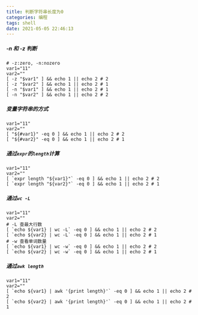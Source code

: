 ```yaml
---
title: 判断字符串长度为0
categories: 编程
tags: shell
date: 2021-05-05 22:46:13
---
```


##### -n 和 -z 判断
``` shell
# -z:zero, -n:nozero
var1="11"
var2=""
[ -z "$var1" ] && echo 1 || echo 2 # 2
[ -z "$var2" ] && echo 1 || echo 2 # 1
[ -n "$var1" ] && echo 1 || echo 2 # 1
[ -n "$var2" ] && echo 1 || echo 2 # 2
```

##### 变量字符串的方式
``` shell
var1="11"
var2=""
[ "${#var1}" -eq 0 ] && echo 1 || echo 2 # 2
[ "${#var2}" -eq 0 ] && echo 1 || echo 2 # 1
```

##### 通过`expr`的`length`计算
``` shell
var1="11"
var2=""
[ `expr length "${var1}"` -eq 0 ] && echo 1 || echo 2 # 2
[ `expr length "${var2}"` -eq 0 ] && echo 1 || echo 2 # 1
```

##### 通过`wc -L`
``` shell
var1="11"
var2=""
# -L 查最大行数
[ `echo ${var1} | wc -L` -eq 0 ] && echo 1 || echo 2 # 2
[ `echo ${var2} | wc -L` -eq 0 ] && echo 1 || echo 2 # 1
# -w 查看单词数量
[ `echo ${var1} | wc -w` -eq 0 ] && echo 1 || echo 2 # 2
[ `echo ${var2} | wc -w` -eq 0 ] && echo 1 || echo 2 # 1
```

##### 通过`awk length`
``` shell
var1="11"
var2=""
[ `echo ${var1} | awk '{print length}'` -eq 0 ] && echo 1 || echo 2 # 2
[ `echo ${var2} | awk '{print length}'` -eq 0 ] && echo 1 || echo 2 # 1

```
